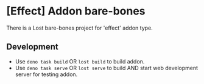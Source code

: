 # [Effect] Addon bare-bones

There is a Lost bare-bones project for 'effect' addon type.

<!-- ## Installation
Use `lost create --effect` -->

## Development
- Use `deno task build` OR `lost build` to build addon.
- Use `deno task serve` OR `lost serve` to build AND start web development server for testing addon.
